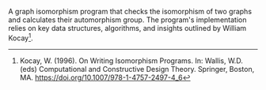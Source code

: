 A graph isomorphism program that checks the isomorphism of two graphs and calculates their automorphism group. 
The program's implementation relies on key data structures, algorithms, and insights outlined by William Kocay[^1]. 

[^1]: Kocay, W. (1996). On Writing Isomorphism Programs. In: Wallis, W.D. (eds) Computational and Constructive Design Theory. Springer, Boston, MA. https://doi.org/10.1007/978-1-4757-2497-4_6
